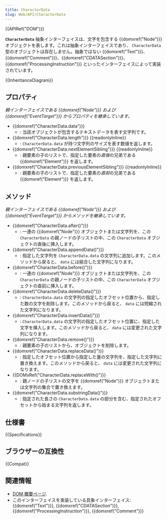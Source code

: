 ```yaml
---
title: CharacterData
slug: Web/API/CharacterData
---
```


{{APIRef("DOM")}}

**`CharacterData`** 抽象インターフェイスは、文字を包含する {{domxref("Node")}} オブジェクトを表します。これは抽象インターフェイスであり、 `CharacterData` 型のオブジェクトは存在しません。抽象ではない {{domxref("Text")}}、{{domxref("Comment")}}、{{domxref("CDATASection")}}、{{domxref("ProcessingInstruction")}} といったインターフェイスによって実装されています。

{{InheritanceDiagram}}

## プロパティ

_親インターフェイスである {{domxref("Node")}} および {{domxref("EventTarget")}} からプロパティを継承しています。_

- {{domxref("CharacterData.data")}}
  - : 当該オブジェクトが包含するテキストデータを表す文字列です。
- {{domxref("CharacterData.length")}} {{readonlyInline}}
  - : `CharacterData.data` が持つ文字列のサイズを表す数値を返します。
- {{domxref("CharacterData.nextElementSibling")}} {{readonlyInline}}
  - : 親要素の子のリストで、指定した要素の*直後*の兄弟である {{domxref("Element")}} を返します。
- {{domxref("CharacterData.previousElementSibling")}} {{readonlyInline}}
  - : 親要素の子のリストで、指定した要素の*直前*の兄弟である {{domxref("Element")}} を返します。

## メソッド

_親インターフェイスである {{domxref("Node")}} および {{domxref("EventTarget")}} からメソッドを継承しています。_

- {{domxref("CharacterData.after()")}}
  - : 一連の {{domxref("Node")}} オブジェクトまたは文字列を、この `CharacterData` の親ノードの子リストの中、この `CharacterData` オブジェクトの直後に挿入します。
- {{domxref("CharacterData.appendData()")}}
  - : 指定した文字列を `CharacterData.data` の文字列に追加します。このメソッドから戻ると、 `data` には結合した文字列になります。
- {{domxref("CharacterData.before()")}}
  - : 一連の {{domxref("Node")}} オブジェクトまたは文字列を、この `CharacterData` の親ノードの子リストの中、この `CharacterData` オブジェクトの直前に挿入します。
- {{domxref("CharacterData.deleteData()")}}
  - : `CharacterData.data` の文字列の指定したオフセット位置から、指定した数の文字を削除します。このメソッドから戻ると、 `data` には短縮された文字列になります。
- {{domxref("CharacterData.insertData()")}}
  - : `CharacterData.data` の文字列の指定したオフセット位置に、指定した文字を挿入します。このメソッドから戻ると、 `data` には変更された文字列になります。
- {{domxref("CharacterData.remove()")}}
  - : 親要素の子のリストから、オブジェクトを削除します。
- {{domxref("CharacterData.replaceData()")}}
  - : 指定したオフセット位置から指定した量の文字列を、指定した文字列に置き換えます。このメソッドから戻ると、 `data` には変更された文字列になります。
- {{DOMxRef("CharacterData.replaceWith()")}}
  - : 親ノードの子リストの文字を {{domxref("Node")}} オブジェクトまたは文字列の集合で置き換えます。
- {{domxref("CharacterData.substringData()")}}
  - : 指定された長さの `CharacterData.data` の部分を含む、指定されたオフセットから始まる文字列を返します。

## 仕様書

{{Specifications}}

## ブラウザーの互換性

{{Compat}}

## 関連情報

- [DOM 概要ページ](/ja/docs/Web/API/Document_Object_Model).
- このインターフェイスを実装している具象インターフェイス: {{domxref("Text")}}, {{domxref("CDATASection")}}, {{domxref("ProcessingInstruction")}}, {{domxref("Comment")}}
